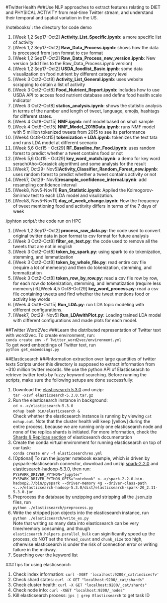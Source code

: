 #TwitterHealth
###Use NLP approaches to extract features relating to DIET and PHYSICAL ACTIVITY from real-time Twitter stream, and understand their temporal and spatial variation in the US.

/notebooks/ : the directory for code demo
1. [Week 1,2 Sep17-Oct2] __Activity_List_Specific.ipynb__: a more specific list of activity
2. [Week 1,2 Sep17-Oct2] __Raw_Data_Process.ipynb__: shows how the data is processed from json fomrat to csv format
3. [Week 1,2 Sep17-Oct2] __Raw_Data_Process_new_version.ipynb__: New version (add files to the Raw_Data_Process.ipynb version)
4. [Week 1,2 Sep17-Oct2] __USDA_foodlist_Basic.ipynb__: some data visualization on food nutrient by different category level
5. [Week 3 Oct2-Oct8] __Activity_List_General.ipynb__: uses website scrapping to obtain a list of activity
6. [Week 3 Oct2-Oct8] __Food_Nutrient_Report.ipynb__: includes how to use USDA API to access food nutrient database and define food health scale indicator
7. [Week 3 Oct2-Oct8] __statics_analysis.ipynb__: shows the statistic analysis in terms of the number and length of tweet, language, emojis, hashtags for different states.
8. [Week 4 Oct8-Oct15] __NMF.ipynb__: nmf model based on small sample
9. [Week 4 Oct8-Oct15] __NMF_Model_2015Data.ipynb__: runs NMF model with 5 million tokenized tweets from 2015 to see its performance 
10. [Week4 Oct8-Oct15] __tokenization + LDA.ipynb__: tokenizes the text tata and runs LDA model at different scenario
11. [Week 5,6 Oct15 - Oct29] __RF_Baseline_for_Food.ipynb__: uses random forest to predict whether a tweet contains food or not
12. [Week 5,6 Oct15 - Oct29] __key_word_match.ipynb__: a demo for key word serach(Aho–Corasick algorithm) and some analysis for the result
13. [Week7, Oct29- Nov5]__Activity_Classifier_Random_Forest_new.ipynb__: uses random forest to predict whether a tweet contains activity or not
14. [Week7, Oct29- Nov5]__resample_confidence_interval.ipynb__: add resampling confidence interval
15. [Week8, Nov5-Nov11] __Run_Statistic.ipynb__: Applied the Kolmogorov-Smirnov test to each LDA model and visulization.
16. [Week8, Nov5-Nov11] __day_of_week_change.ipynb__: How the frequency of tweet mentioning food and actitvity differs in terms of the 7 days of week

/pyhton script/: the code run on HPC
1. [Week 1,2 Sep17-Oct2] __process_raw_data.py__: the code used to convert original twitter data in json format to csv format for future analysis
2. [Week 3 Oct2-Oct8] __filter_en_text.py__: the code used to remove all the tweets that are not in english
3. [Week 3 Oct2-Oct8] __token_by_spark.py__: using spark to do tokenization, stemming, and lemmatization
4. [Week 3 Oct2-Oct8] __token_by_whole_file.py__: read entire csv file (require a lot of memeory) and then do tokenization, stemming, and lemmatization
5. [Week 3 Oct2-Oct8] __token_row_by_row.py__: read a csv file row by row, for each row do tokenization, stemming, and lemmatization (require less memeory)
6.[Week 4,5 Oct8-Oct29] __key_word_process.py__: read a csv file containing tweets and find whether the tweet mentions food or activity key words
7. [Week 4 Oct8-Oct15] __Run_LDA.py__: run LDA topic modeling with different configurations.
8. [Week7, Oct29- Nov5] __Run_LDAwithPlot.py__: Loading trained LDA model with different configurations and made plots for each model.

##Twitter Word2Vec
###Learn the distributed representation of Twitter text with word2vec.
To create environment, run: <br>
`conda create env -f Twitter_word2vec/environment.yml` <br>
To get word embeddings of Twitter text, run <br>
`python get_embeddings.py`<br>

##Elasticsearch
###Information extraction over large quantities of twitter texts
Scripts under this directory is supposed to extract information from ~310 million twitter records. We use the python API of Elasticsearch to retrieve twitter texts by fuzzy keyword searching. Before running the scripts, make sure the following setups are done successfully: <br>
1. Download the [elasticsearch 5.3.0](https://www.elastic.co/downloads/past-releases/elasticsearch-5-3-0) and unzip: <br>
`tar -xzvf elasticsearch-5.3.0.tar.gz` <br>
2. Run the elasticsearch instance in background: <br>
`cd <..>/elasticsearch-5.3.0` <br>
`nohup bash bin/elasticsearch &` <br>
Check whether the elasticsearch instance is running by viewing `cat nohup.out`. Note that the cluster health will keep [yellow] during the entire process, because we are running only one elasticsearch node and none of the replica shards is initiated. For more information, check the [Shards & Replicas section](https://www.elastic.co/guide/en/elasticsearch/reference/6.2/_basic_concepts.html) of elasticsearch documentation <br>
3. Create the conda virtual environment for running elasticsearch on top of our task: <br>
`conda create env -f elasticsearch/es.yml`<br>
4. [Optional] To run the jupyter notebook example, which is driven by pyspark-elasticsearch connector, download and unzip [spark-2.2.0](https://spark.apache.org/releases/spark-release-2-2-0.html) and [elasticsearch-hadoop-5.3.0](https://www.elastic.co/downloads/past-releases/elasticsearch-apache-hadoop-5-3-0), then run: <br>
`PYSPARK_DRIVER_PYTHON="jupyter" PYSPARK_DRIVER_PYTHON_OPTS="notebook" <..>/spark-2.2.0-bin-hadoop2.7/bin/pyspark --driver-memory 4g --driver-class-path <..>/elasticsearch-hadoop-5.3.0/dist/elasticsearch-spark-20_2.11-5.3.0.jar`
5. Preprocess the database by unzipping and stripping all the .json.zip files, run <br>
`python ./elasticsearch/preprocess.py`<br>
6. Write the stripped json objects into the elasticsearch instance, run <br>
`python ./elasticsearch/write_es.py`<br>
Note that writing so many data into elasticsearch can be very time/memory consuming, and though `elasticsearch.helpers.parallel_bulk` can siginificantly speed up the process, do NOT set the `thread_count` and `chunk_size` too high, otherwise elasticsearch is under the risk of connection error or writing failure in the midway. 
7. Searching over the keyword list <To be continued>

###Tips for using elasticsearch
1. Check index information: `curl -XGET 'localhost:9200/_cat/indices?v'`
2. Check shard states: `curl -X GET "localhost:9200/_cat/shards"`
3. Check cluster health: `curl -X GET "localhost:9200/_cat/shards"`
4. Check node info: `curl -XGET "localhost:9200/_nodes"`
5. Kill elasticsearch process: `jps | grep Elasticsearch` to get task ID
